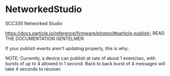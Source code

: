 # NetworkedStudio
SCC330 Networked Studio


https://docs.particle.io/reference/firmware/photon/#particle-publish- READ THE DOCUMENTATION GENTELMEN

If your publish events aren't updating properly, this is why:

NOTE: Currently, a device can publish at rate of about 1 event/sec, with bursts of up to 4 allowed in 1 second. Back to back burst of 4 messages will take 4 seconds to recover.
